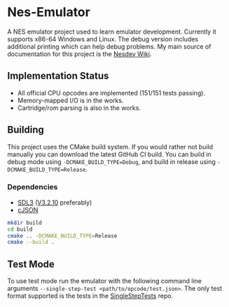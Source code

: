 # Nes-Emulator
A NES emulator project used to learn emulator development. Currently it supports x86-64 Windows and Linux. The debug version includes additional printing which can help debug problems. My main source of documentation for this project is the [Nesdev Wiki](https://www.nesdev.org/wiki/Nesdev_Wiki).

## Implementation Status
- All official CPU opcodes are implemented (151/151 tests passing).
- Memory-mapped I/O is in the works.
- Cartridge/rom parsing is also in the works.

## Building
This project uses the CMake build system. If you would rather not build manually you can download the latest GitHub CI build. You can build in debug mode using ``-DCMAKE_BUILD_TYPE=Debug``, and build in release using ``-DCMAKE_BUILD_TYPE=Release``.

### Dependencies
- [SDL3](https://github.com/libsdl-org/SDL) ([V3.2.10](https://github.com/libsdl-org/SDL/releases/tag/release-3.2.10) preferably)
- [cJSON](https://github.com/DaveGamble/cJSON)

```sh
mkdir build
cd build
cmake .. -DCMAKE_BUILD_TYPE=Release
cmake --build .
```

## Test Mode
To use test mode run the emulator with the following command line arguments ``--single-step-test <path/to/opcode/test.json>``. The only test format supported is the tests in the [SingleStepTests](https://github.com/SingleStepTests/65x02/tree/main/nes6502) repo.